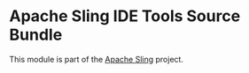 # Apache Sling IDE Tools Source Bundle

This module is part of the [Apache Sling](https://sling.apache.org) project.
